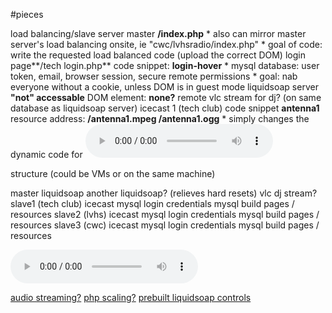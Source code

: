 #pieces

load balancing/slave server master **/index.php**
    * also can mirror master server's load balancing onsite, ie "cwc/lvhsradio/index.php"
    * goal of code: write the requested load balanced code (upload the correct DOM)
login page**/tech login.php** code snippet: **login-hover**
    * mysql database: user token, email, browser session, secure remote permissions
    * goal: nab everyone without a cookie, unless DOM is in guest mode
liquidsoap server **"not" accessable** DOM element: **none?**
remote vlc stream for dj? (on same database as liquidsoap server)
icecast 1 (tech club) code snippet **antenna1** resource address: **/antenna1.mpeg /antenna1.ogg**
    * simply changes the dynamic code for <audio controls>
icecast 2 (lvhs) code snippet **antenna2** resource address: **/antenna2.mpeg /antenna2.ogg**
    * simply changes the dynamic code for <audio controls>
icecast 3 (cwc) code snippet **antenna3** resource address: **/antenna3.mpeg /antenna3.ogg**
    * simply changes the dynamic code for <audio controls>
css3 applet code snippet **css-radio** resource address: **/css-radio-applet.html**
    * @media query for smartphone vs desktop
    * simple DOM template for each song in the queue
    * "now playing" interface for standard & guest users
    * "dj headphones" interface for radio staff (remove element of DOM if noneauthenticated)
    * "get queue" code to retrieve and build the DOM
    * "submit queue" code to send audio controls to liquidsoap
queue code snippet **get-queue** resource address: **/queue-sync.php**
edit submit snippet **submit-queue** resource address: (mysql restricted) **/submit-queue**
backend restart at midnight **php-reset-liquidsoap**
icecast slave auth? allows master server to control antennas
liquidsoap secure remote? submit commands to liquidsoap

structure (could be VMs or on the same machine)

master
    liquidsoap
    another liquidsoap? (relieves hard resets)
    vlc dj stream?
    slave1 (tech club)
        icecast
        mysql login credentials
        mysql build pages / resources
    slave2 (lvhs)
        icecast
        mysql login credentials
        mysql build pages / resources
    slave3 (cwc)
        icecast
        mysql login credentials
        mysql build pages / resources
        
<audio controls>
<source src="full/link/to/http/mp3/audio/file.mp3" type="audio/mpeg" />
<source src="full/link/to/http/ogg/audio/file.ogg" type="audio/ogg" />
<em>Sorry, your browser doesn't support HTML5 audio.</em>
</audio>

[audio streaming?](http://www.boutell.com/newfaq/creating/audio.html)
[php scaling?](http://www.oracle.com/technetwork/articles/dsl/white-php-part1-355135.html)
[prebuilt liquidsoap controls](http://savonet.sourceforge.net/tools.html)
